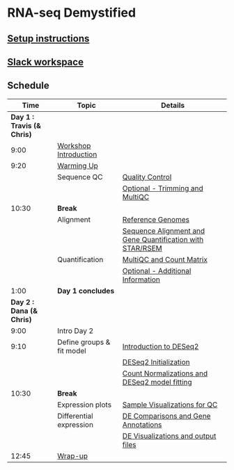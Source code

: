 # RNA-seq Demystified

## [Setup instructions](setup_instructions)

## [Slack workspace](https://umcoderspaces.slack.com)


## Schedule

| Time | Topic | Details |
| ---- | ----------------- | ---------- |
| **Day 1 : Travis (& Chris)** |
| 9:00  | [Workshop Introduction](html/Module00_Introduction.html)
| 9:20  | [Warming Up](html/Module01_Warming_Up.html)
|       | Sequence QC |[Quality Control](html/Module02_QC.html) |
|       |             | [Optional - Trimming and MultiQC](html/Module02optional_Cutadapt_MultiQC.html) |
| 10:30 | **Break** ||
|       | Alignment | [Reference Genomes](html/Module03_Reference_Genomes.html) |
|       |           | [Sequence Alignment and Gene Quantification with STAR/RSEM](html/Module04_Alignment.html) |
|       | Quantification | [MultiQC and Count Matrix](html/Module05_MultiQC_and_Count_Matrix.html) |
|       |                | [Optional - Additional Information](html/Module05optional_Additional_Details.html) |
| 1:00  | **Day  1 concludes** |
| **Day 2 : Dana (& Chris)**|
| 9:00  | Intro Day 2 |
| 9:10  | Define groups & fit model | [Introduction to DESeq2](html/Module06_DEAnalysisSetup.html) |
|       |                           | [DESeq2 Initialization](html/Module07_DESeq2Init.html) |
|       |                           | [Count Normalizations and DESeq2 model fitting](html/Module08_DESeq2DE.html) |
| 10:30 | **Break** |
|       | Expression plots | [Sample Visualizations for QC](html/Module09_SampleQCViz.html) |
|       | Differential expression | [DE Comparisons and Gene Annotations](html/Module10_DEComparisons.html) |
|       |                         | [DE Visualizations and output files](html/Module11_DEVisualizations.html) |
| 12:45 | [Wrap-up](html/Module99_Wrap_up.html) |
